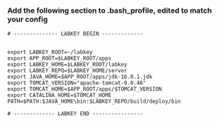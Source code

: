### Add the following section to .bash_profile, edited to match your config

```
# -------------- LABKEY BEGIN -------------


export LABKEY_ROOT=~/labkey
export APP_ROOT=$LABKEY_ROOT/apps
export LABKEY_HOME=$LABKEY_ROOT/labkey
export LABKEY_REPO=$LABKEY_HOME/server
export JAVA_HOME=$APP_ROOT/apps/jdk-16.0.1.jdk
export TOMCAT_VERSION="apache-tomcat-9.0.46"
export TOMCAT_HOME=$APP_ROOT/apps/$TOMCAT_VERSION
export CATALINA_HOME=$TOMCAT_HOME
PATH=$PATH:$JAVA_HOME\bin:$LABKEY_REPO/build/deploy/bin

# ------------- LABKEY END ----------------

```